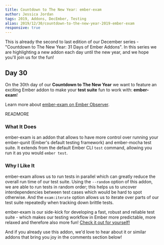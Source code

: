 ```yaml
---
title: Countdown to The New Year: ember-exam
author: Jessica Jordan
tags: 2019, Addons, DecEmber, Testing
alias: 2019/12/30/countdown-to-the-new-year-2019-ember-exam
responsive: true
---
```


This is already the second to last edition of our December series - "Countdown to The New Year: 31 Days of Ember Addons". In this series we are highlighting a new addon each day until the new year, and we hope you'll join us for the fun!

## Day 30

On the 30th day of our **Countdown to The New Year** we want to feature an exciting Ember addon to make your **test suite** fun to work with: **ember-exam**!

Learn more about [ember-exam on Ember Observer](https://emberobserver.com/addons/ember-exam).

READMORE

### What It Does

ember-exam is an addon that allows to have more control over running your ember-qunit (Ember's default testing framework) and ember-mocha test suite. It extends from the default Ember CLI `test` command, allowing you run it as you would `ember test`.

### Why I Like It

ember-exam allows us to run tests in parallel which can greatly reduce the overall run time of our test suite. Using the `--random` option of this addon, we are able to run tests in random order; this helps us to uncover interdependencies between test cases which would be hard to spot otherwise. And the `exam:iterate` option allows us to iterate over parts of our test suite repeatedly when tracking down brittle tests.

ember-exam is our side-kick for developing a fast, robust and reliable test suite - which makes our testing workflow in Ember more predictable, more relaxed and therefore also more fun! [Check it out for yourself!](https://emberobserver.com/addons/ember-exam)

And if you already use this addon, we'd love to hear about it or similar addons that bring you joy in the comments section below!
